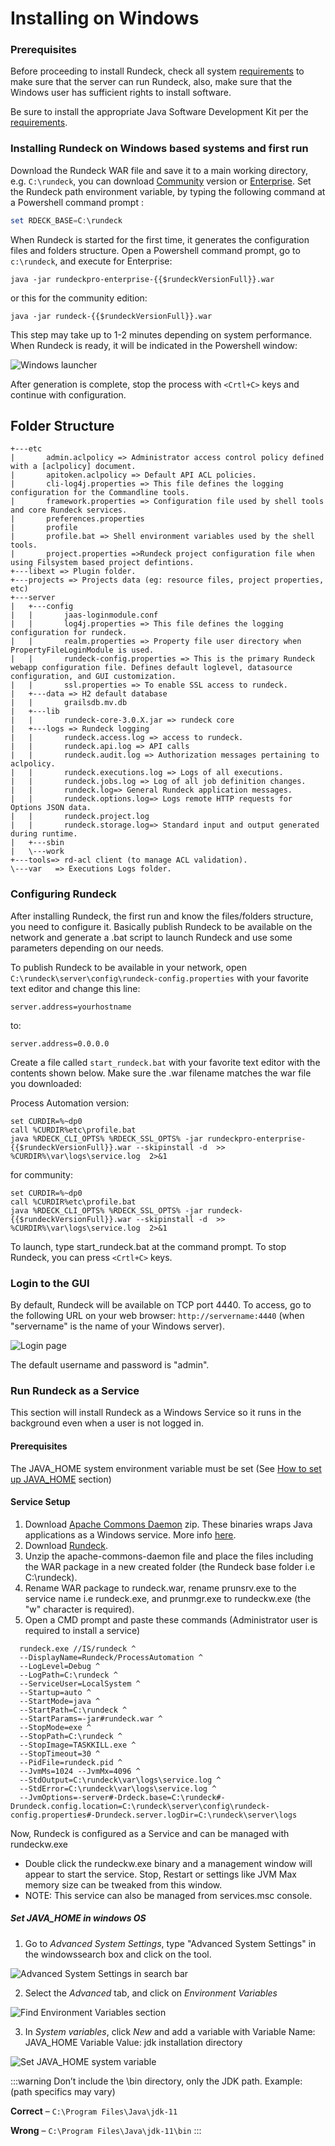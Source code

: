 # Installing on Windows

### Prerequisites

Before proceeding to install Rundeck, check all system [requirements](/administration/install/system-requirements.md) to make sure that the server can run Rundeck, also, make sure that the Windows user has sufficient rights to install software.

Be sure to install the appropriate Java Software Development Kit per the [requirements](/administration/install/system-requirements.md).

### Installing Rundeck on Windows based systems and first run

Download the Rundeck WAR file and save it to a main working directory, e.g. `C:\rundeck`, you can download [Community](https://www.rundeck.com/open-source/download) version or [Enterprise](https://download.rundeck.com/). Set the Rundeck path environment variable, by typing the following command at a Powershell command prompt :

```powershell
set RDECK_BASE=C:\rundeck
```

When Rundeck is started for the first time, it generates the configuration files and folders structure. Open a Powershell command prompt, go to `c:\rundeck`, and execute
for Enterprise:

```
java -jar rundeckpro-enterprise-{{$rundeckVersionFull}}.war
```

or this for the community edition:

```
java -jar rundeck-{{$rundeckVersionFull}}.war
```

This step may take up to 1-2 minutes depending on system performance. When Rundeck is ready, it will be indicated in the Powershell window:

![Windows launcher](/assets/img/windows-launcher.png)

After generation is complete, stop the process with `<Crtl+C>` keys and continue with configuration.

## Folder Structure

```
+---etc
|       admin.aclpolicy => Administrator access control policy defined with a [aclpolicy] document.
|       apitoken.aclpolicy => Default API ACL policies.
|       cli-log4j.properties => This file defines the logging configuration for the Commandline tools.
|       framework.properties => Configuration file used by shell tools and core Rundeck services.
|       preferences.properties
|       profile
|       profile.bat => Shell environment variables used by the shell tools.
|       project.properties =>Rundeck project configuration file when using Filsystem based project defintions.
+---libext => Plugin folder.
+---projects => Projects data (eg: resource files, project properties, etc)
+---server
|   +---config
|   |       jaas-loginmodule.conf
|   |       log4j.properties => This file defines the logging configuration for rundeck.
|   |       realm.properties => Property file user directory when PropertyFileLoginModule is used.
|   |       rundeck-config.properties => This is the primary Rundeck webapp configuration file. Defines default loglevel, datasource configuration, and GUI customization.
|   |       ssl.properties => To enable SSL access to rundeck.
|   +---data => H2 default database
|   |       grailsdb.mv.db
|   +---lib
|   |       rundeck-core-3.0.X.jar => rundeck core
|   +---logs => Rundeck logging
|   |       rundeck.access.log => access to rundeck.
|   |       rundeck.api.log => API calls
|   |       rundeck.audit.log => Authorization messages pertaining to aclpolicy.
|   |       rundeck.executions.log => Logs of all executions.
|   |       rundeck.jobs.log => Log of all job definition changes.
|   |       rundeck.log=> General Rundeck application messages.
|   |       rundeck.options.log=> Logs remote HTTP requests for Options JSON data.
|   |       rundeck.project.log
|   |       rundeck.storage.log=> Standard input and output generated during runtime.
|   +---sbin
|   \---work
+---tools=> rd-acl client (to manage ACL validation).
\---var   => Executions Logs folder.
```

### Configuring Rundeck

After installing Rundeck, the first run and know the files/folders structure, you need to configure it. Basically publish Rundeck to be available on the network and generate a .bat script to launch Rundeck and use some parameters depending on our needs.

To publish Rundeck to be available in your network, open `C:\rundeck\server\config\rundeck-config.properties` with your favorite text editor and change this line:

```properties
server.address=yourhostname
```

to:

```properties
server.address=0.0.0.0
```

Create a file called `start_rundeck.bat` with your favorite text editor with the contents shown below. Make sure the .war filename matches the war file you downloaded:

Process Automation version:

```batch
set CURDIR=%~dp0
call %CURDIR%etc\profile.bat
java %RDECK_CLI_OPTS% %RDECK_SSL_OPTS% -jar rundeckpro-enterprise-{{$rundeckVersionFull}}.war --skipinstall -d  >> %CURDIR%\var\logs\service.log  2>&1
```

for community:

```batch
set CURDIR=%~dp0
call %CURDIR%etc\profile.bat
java %RDECK_CLI_OPTS% %RDECK_SSL_OPTS% -jar rundeck-{{$rundeckVersionFull}}.war --skipinstall -d  >> %CURDIR%\var\logs\service.log  2>&1
```



To launch, type start_rundeck.bat at the command prompt. To stop Rundeck, you can press `<Crtl+C>` keys.

### Login to the GUI

By default, Rundeck will be available on TCP port 4440. To access, go to the following URL on your web browser: `http://servername:4440` (when "servername" is the name of your Windows server).

![Login page](/assets/img/login-page.png)

The default username and password is "admin".

### Run Rundeck as a Service

This section will install Rundeck as a Windows Service so it runs in the background even when a user is not logged in.
#### Prerequisites
The JAVA_HOME system environment variable must be set (See [How to set up JAVA_HOME](#set-java_home-in-windows-os) section)

#### Service Setup
1. Download [Apache Commons Daemon](https://dlcdn.apache.org//commons/daemon/binaries/windows/) zip. These binaries wraps Java applications as a Windows service. More info [here](https://commons.apache.org/proper/commons-daemon/procrun.html).
2. Download [Rundeck](https://www.rundeck.com/downloads).
3. Unzip the apache-commons-daemon file and place the files including the WAR package in a new created folder (the Rundeck base folder i.e C:\rundeck).
4. Rename WAR package to rundeck.war, rename prunsrv.exe to the service name i.e rundeck.exe, and prunmgr.exe to rundeckw.exe (the "w" character is required).
5. Open a CMD prompt and paste these commands (Administrator user is required to install a service)

```batch
  rundeck.exe //IS/rundeck ^
  --DisplayName=Rundeck/ProcessAutomation ^
  --LogLevel=Debug ^
  --LogPath=C:\rundeck ^
  --ServiceUser=LocalSystem ^
  --Startup=auto ^
  --StartMode=java ^
  --StartPath=C:\rundeck ^
  --StartParams=-jar#rundeck.war ^
  --StopMode=exe ^
  --StopPath=C:\rundeck ^
  --StopImage=TASKKILL.exe ^
  --StopTimeout=30 ^
  --PidFile=rundeck.pid ^
  --JvmMs=1024 --JvmMx=4096 ^
  --StdOutput=C:\rundeck\var\logs\service.log ^
  --StdError=C:\rundeck\var\logs\service.log ^
  --JvmOptions=-server#-Drdeck.base=C:\rundeck#-Drundeck.config.location=C:\rundeck\server\config\rundeck-config.properties#-Drundeck.server.logDir=C:\rundeck\server\logs
```

Now, Rundeck is configured as a Service and can be managed with rundeckw.exe

- Double click the rundeckw.exe binary and a management window will appear to start the service. Stop, Restart or settings like JVM Max memory size can be tweaked from this window.
- NOTE: This service can also be managed from services.msc console.

##### Set JAVA_HOME in windows OS
1. Go to *Advanced System Settings*, type "Advanced System Settings" in the windowssearch box and click on the tool.
   
![Advanced System Settings in search bar](/assets/img/win-javahome-1.png)

2. Select the *Advanced* tab, and click on *Environment Variables*

![Find Environment Variables section](/assets/img/win-javahome-2.png)

3. In *System variables*, click *New* and add a variable with
Variable Name: JAVA_HOME
Variable Value: jdk installation directory

![Set JAVA_HOME system variable](/assets/img/win-javahome-3.png)

:::warning
Don’t include the \bin directory, only the JDK path. Example: (path specifics may vary)

**Correct** – `C:\Program Files\Java\jdk-11`

**Wrong** – `C:\Program Files\Java\jdk-11\bin`
:::
